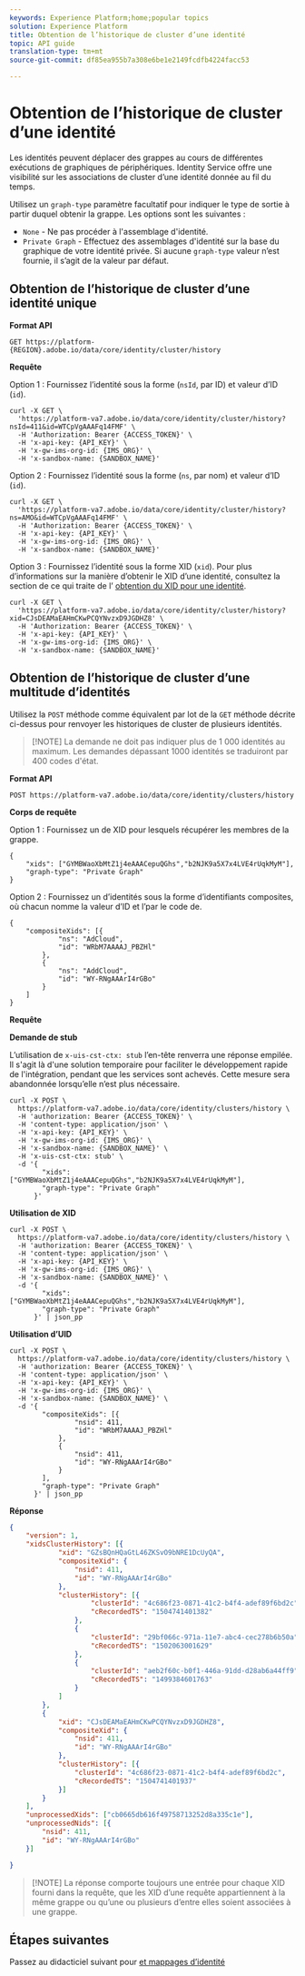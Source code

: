 ```yaml
---
keywords: Experience Platform;home;popular topics
solution: Experience Platform
title: Obtention de l’historique de cluster d’une identité
topic: API guide
translation-type: tm+mt
source-git-commit: df85ea955b7a308e6be1e2149fcdfb4224facc53

---
```



# Obtention de l’historique de cluster d’une identité

Les identités peuvent déplacer des grappes au cours de différentes exécutions de graphiques de périphériques. Identity Service offre une visibilité sur les associations de cluster d’une identité donnée au fil du temps.

Utilisez un `graph-type` paramètre facultatif pour indiquer le type de sortie à partir duquel obtenir la grappe. Les options sont les suivantes :

- `None` - Ne pas procéder à l&#39;assemblage d&#39;identité.
- `Private Graph` - Effectuez des assemblages d&#39;identité sur la base du graphique de votre identité privée. Si aucune `graph-type` valeur n’est fournie, il s’agit de la valeur par défaut.

## Obtention de l’historique de cluster d’une identité unique

**Format API**

```http
GET https://platform-{REGION}.adobe.io/data/core/identity/cluster/history
```

**Requête**

Option 1 : Fournissez l’identité sous la forme   (`nsId`, par ID) et valeur d’ID (`id`).

```shell
curl -X GET \
  'https://platform-va7.adobe.io/data/core/identity/cluster/history?nsId=411&id=WTCpVgAAAFq14FMF' \
  -H 'Authorization: Bearer {ACCESS_TOKEN}' \
  -H 'x-api-key: {API_KEY}' \
  -H 'x-gw-ims-org-id: {IMS_ORG}' \
  -H 'x-sandbox-name: {SANDBOX_NAME}'
```

Option 2 : Fournissez l’identité sous la forme   (`ns`, par nom) et valeur d’ID (`id`).

```shell
curl -X GET \
  'https://platform-va7.adobe.io/data/core/identity/cluster/history?ns=AMO&id=WTCpVgAAAFq14FMF' \
  -H 'Authorization: Bearer {ACCESS_TOKEN}' \
  -H 'x-api-key: {API_KEY}' \
  -H 'x-gw-ims-org-id: {IMS_ORG}' \
  -H 'x-sandbox-name: {SANDBOX_NAME}'
```

Option 3 : Fournissez l’identité sous la forme XID (`xid`). Pour plus d’informations sur la manière d’obtenir le XID d’une identité, consultez la section de ce qui traite de l’ [obtention du XID pour une identité](./list-native-id.md).

```shell
curl -X GET \
  'https://platform-va7.adobe.io/data/core/identity/cluster/history?xid=CJsDEAMaEAHmCKwPCQYNvzxD9JGDHZ8' \
  -H 'Authorization: Bearer {ACCESS_TOKEN}' \
  -H 'x-api-key: {API_KEY}' \
  -H 'x-gw-ims-org-id: {IMS_ORG}' \
  -H 'x-sandbox-name: {SANDBOX_NAME}'
```

## Obtention de l’historique de cluster d’une multitude d’identités

Utilisez la `POST` méthode comme équivalent par lot de la `GET` méthode décrite ci-dessus pour renvoyer les historiques de cluster de plusieurs identités.

>[!NOTE] La demande ne doit pas indiquer plus de 1 000 identités au maximum. Les demandes dépassant 1000 identités se traduiront par 400 codes d&#39;état.

**Format API**

```http
POST https://platform-va7.adobe.io/data/core/identity/clusters/history
```

**Corps de requête**

Option 1 : Fournissez un de XID pour lesquels récupérer les membres de la grappe.

```shell
{
    "xids": ["GYMBWaoXbMtZ1j4eAAACepuQGhs","b2NJK9a5X7x4LVE4rUqkMyM"],
    "graph-type": "Private Graph"
}
```

Option 2 : Fournissez un d’identités sous la forme d’identifiants composites, où chacun nomme la valeur d’ID et  l’par le code de.

```shell
{
    "compositeXids": [{
            "ns": "AdCloud",
            "id": "WRbM7AAAAJ_PBZHl"
        },
        {
            "ns": "AddCloud",
            "id": "WY-RNgAAArI4rGBo"
        }
    ]
}
```

**Requête**

**Demande de stub**

L’utilisation de `x-uis-cst-ctx: stub` l’en-tête renverra une réponse empilée. Il s&#39;agit là d&#39;une solution temporaire pour faciliter le développement rapide de l&#39;intégration, pendant que les services sont achevés. Cette mesure sera abandonnée lorsqu’elle n’est plus nécessaire.

```shell
curl -X POST \
  https://platform-va7.adobe.io/data/core/identity/clusters/history \
  -H 'authorization: Bearer {ACCESS_TOKEN}' \
  -H 'content-type: application/json' \
  -H 'x-api-key: {API_KEY}' \
  -H 'x-gw-ims-org-id: {IMS_ORG}' \
  -H 'x-sandbox-name: {SANDBOX_NAME}' \
  -H 'x-uis-cst-ctx: stub' \
  -d '{
        "xids": ["GYMBWaoXbMtZ1j4eAAACepuQGhs","b2NJK9a5X7x4LVE4rUqkMyM"],
        "graph-type": "Private Graph"
      }'
```

**Utilisation de XID**

```shell
curl -X POST \
  https://platform-va7.adobe.io/data/core/identity/clusters/history \
  -H 'authorization: Bearer {ACCESS_TOKEN}' \
  -H 'content-type: application/json' \
  -H 'x-api-key: {API_KEY}' \
  -H 'x-gw-ims-org-id: {IMS_ORG}' \
  -H 'x-sandbox-name: {SANDBOX_NAME}' \
  -d '{
        "xids": ["GYMBWaoXbMtZ1j4eAAACepuQGhs","b2NJK9a5X7x4LVE4rUqkMyM"],
        "graph-type": "Private Graph"
      }' | json_pp
```

**Utilisation d’UID**

```shell
curl -X POST \
  https://platform-va7.adobe.io/data/core/identity/clusters/history \
  -H 'authorization: Bearer {ACCESS_TOKEN}' \
  -H 'content-type: application/json' \
  -H 'x-api-key: {API_KEY}' \
  -H 'x-gw-ims-org-id: {IMS_ORG}' \
  -H 'x-sandbox-name: {SANDBOX_NAME}' \
  -d '{
        "compositeXids": [{
                "nsid": 411,
                "id": "WRbM7AAAAJ_PBZHl"
            },
            {
                "nsid": 411,
                "id": "WY-RNgAAArI4rGBo"
            }
        ],
        "graph-type": "Private Graph"
      }' | json_pp
```

**Réponse**

```json
{
    "version": 1,
    "xidsClusterHistory": [{
            "xid": "GZsBQnHQaGtL46ZKSvO9bNRE1DcUyQA",
            "compositeXid": {
                "nsid": 411,
                "id": "WY-RNgAAArI4rGBo"
            },
            "clusterHistory": [{
                    "clusterId": "4c686f23-0871-41c2-b4f4-adef89f6bd2c",
                    "cRecordedTS": "1504741401382"
                },
                {
                    "clusterId": "29bf066c-971a-11e7-abc4-cec278b6b50a",
                    "cRecordedTS": "1502063001629"
                },
                {
                    "clusterId": "aeb2f60c-b0f1-446a-91dd-d28ab6a44ff9",
                    "cRecordedTS": "1499384601763"
                }
            ]
        },
        {
            "xid": "CJsDEAMaEAHmCKwPCQYNvzxD9JGDHZ8",
            "compositeXid": {
                "nsid": 411,
                "id": "WY-RNgAAArI4rGBo"
            },
            "clusterHistory": [{
                "clusterId": "4c686f23-0871-41c2-b4f4-adef89f6bd2c",
                "cRecordedTS": "1504741401937"
            }]
        }
    ],
    "unprocessedXids": ["cb0665db616f49758713252d8a335c1e"],
    "unprocessedNids": [{
        "nsid": 411,
        "id": "WY-RNgAAArI4rGBo"
    }]

}
```

>[!NOTE] La réponse comporte toujours une entrée pour chaque XID fourni dans la requête, que les XID d’une requête appartiennent à la même grappe ou qu’une ou plusieurs d’entre elles soient associées à une grappe.

## Étapes suivantes

Passez au didacticiel suivant pour [et mappages d’identité](./list-identity-mappings.md)